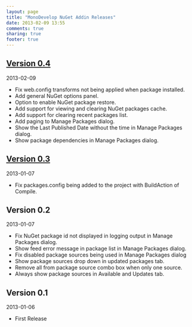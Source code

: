 ```yaml
---
layout: page
title: "MonoDevelop NuGet Addin Releases"
date: 2013-02-09 13:55
comments: true
sharing: true
footer: true
---
```


## [Version 0.4](Releases/0.4/)

2013-02-09

 * Fix web.config transforms not being applied when package installed.
 * Add general NuGet options panel.
 * Option to enable NuGet package restore.
 * Add support for viewing and clearing NuGet packages cache.
 * Add support for clearing recent packages list.
 * Add paging to Manage Packages dialog.
 * Show the Last Published Date without the time in Manage Packages dialog.
 * Show package dependencies in Manage Packages dialog.

## [Version 0.3](http://community.sharpdevelop.net/blogs/mattward/archive/2013/01/07/MonoDevelopNuGetAddin.aspx)

2013-01-07

 * Fix packages.config being added to the project with BuildAction of Compile.

## Version 0.2

2013-01-07

 * Fix NuGet package id not displayed in logging output in Manage Packages dialog.
 * Show feed error message in package list in Manage Packages dialog.
 * Fix disabled package sources being used in Manage Packages dialog
 * Show package sources drop down in updated packages tab.
 * Remove all from package source combo box when only one source.
 * Always show package sources in Available and Updates tab.

## Version 0.1

2013-01-06

 * First Release
 